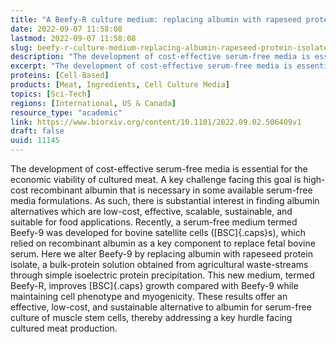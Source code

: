 ```yaml
---
title: "A Beefy-R culture medium: replacing albumin with rapeseed protein isolates"
date: 2022-09-07 11:58:08
lastmod: 2022-09-07 11:58:08
slug: beefy-r-culture-medium-replacing-albumin-rapeseed-protein-isolates
description: "The development of cost-effective serum-free media is essential for the economic viability of cultured meat. A key challenge facing this goal is high-cost recombinant albumin that is necessary in some available serum-free media formulations. As such, there is substantial interest in finding albumin alternatives which are low-cost, effective, scalable, sustainable, and suitable for food applications."
excerpt: "The development of cost-effective serum-free media is essential for the economic viability of cultured meat. A key challenge facing this goal is high-cost recombinant albumin that is necessary in some available serum-free media formulations. As such, there is substantial interest in finding albumin alternatives which are low-cost, effective, scalable, sustainable, and suitable for food applications."
proteins: [Cell-Based]
products: [Meat, Ingredients, Cell Culture Media]
topics: [Sci-Tech]
regions: [International, US & Canada]
resource_type: "academic"
link: https://www.biorxiv.org/content/10.1101/2022.09.02.506409v1
draft: false
uuid: 11145
---
```

The development of cost-effective serum-free media is essential for the
economic viability of cultured meat. A key challenge facing this goal is
high-cost recombinant albumin that is necessary in some available
serum-free media formulations. As such, there is substantial interest in
finding albumin alternatives which are low-cost, effective, scalable,
sustainable, and suitable for food applications. Recently, a serum-free
medium termed Beefy-9 was developed for bovine satellite cells
([BSC]{.caps}s), which relied on recombinant albumin as a key component
to replace fetal bovine serum. Here we alter Beefy-9 by replacing
albumin with rapeseed protein isolate, a bulk-protein solution obtained
from agricultural waste-streams through simple isoelectric protein
precipitation. This new medium, termed Beefy-R, improves [BSC]{.caps}
growth compared with Beefy-9 while maintaining cell phenotype and
myogenicity. These results offer an effective, low-cost, and sustainable
alternative to albumin for serum-free culture of muscle stem cells,
thereby addressing a key hurdle facing cultured meat production.
